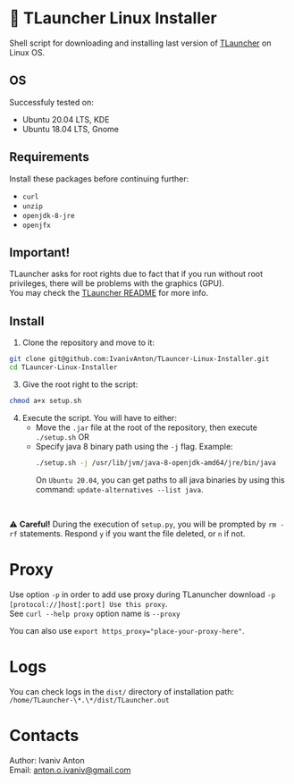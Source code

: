 # 📘 TLauncher Linux Installer
Shell script for downloading and installing last version of [TLauncher](https://tlauncher.org/) on Linux OS.

## OS
Successfuly tested on:
  - Ubuntu 20.04 LTS, KDE
  - Ubuntu 18.04 LTS, Gnome

## Requirements
Install these packages before continuing further:
- `curl`
- `unzip`
- `openjdk-8-jre`
- `openjfx`

## Important!
TLauncher asks for root rights due to fact that if you run without root privileges,
there will be problems with the graphics (GPU).\
You may check the [TLauncher README](https://tlauncher.org/jar) for more info.

## Install
1.  Clone the repository and move to it:
```sh
git clone git@github.com:IvanivAnton/TLauncer-Linux-Installer.git
cd TLauncer-Linux-Installer
```
3. Give the root right to the script:
```sh
chmod a+x setup.sh
```
4. Execute the script. You will have to either:
    - Move the `.jar` file at the root of the repository, then execute `./setup.sh`
      OR
    - Specify java 8 binary path using the `-j` flag. Example:
      ```sh
      ./setup.sh -j /usr/lib/jvm/java-8-openjdk-amd64/jre/bin/java
      ```
      On `Ubuntu 20.04`, you can get paths to all java binaries by using this command: `update-alternatives --list java`.
<br>

⚠️ **Careful!** During the execution of `setup.py`, you will be prompted by `rm -rf` statements. Respond `y` if you want the file deleted, or `n` if not.

# Proxy
Use option `-p` in order to add use proxy during TLanuncher download `-p [protocol://]host[:port] Use this proxy`.\
See `curl --help proxy` option name is `--proxy`

You can also use `export https_proxy="place-your-proxy-here"`.

# Logs
You can check logs in the `dist/` directory of installation path: `/home/TLauncher-\*.\*/dist/TLauncher.out`

# Contacts
Author: Ivaniv Anton
<br>
Email: anton.o.ivaniv@gmail.com

